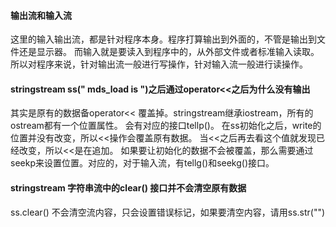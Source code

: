 #### 输出流和输入流

这里的输入输出流，都是针对程序本身。程序打算输出到外面的，不管是输出到文件还是显示器。
而输入就是要读入到程序中的，从外部文件或者标准输入读取。
所以对程序来说，针对输出流一般进行写操作，针对输入流一般进行读操作。

#### stringstream ss(" mds_load is ")之后通过operator<<之后为什么没有输出

其实是原有的数据备operator<< 覆盖掉。stringstream继承iostream，所有的ostream都有一个位置属性。
会有对应的接口tellp()。    在ss初始化之后，write的位置并没有改变，所以<<操作会覆盖原有数据。
当<<之后再去看这个值就发现已经改变，所以<<是在追加。
如果要让初始化的数据不会被覆盖，那么需要通过seekp来设置位置。对应的，对于输入流，有tellg()和seekg()接口。

#### stringstream 字符串流中的clear() 接口并不会清空原有数据

ss.clear() 不会清空流内容，只会设置错误标记，如果要清空内容，请用ss.str("")
